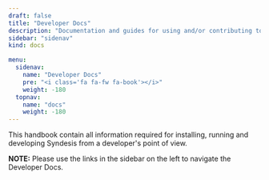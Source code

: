 ```yaml
---
draft: false
title: "Developer Docs"
description: "Documentation and guides for using and/or contributing to the Syndesis project."
sidebar: "sidenav"
kind: docs

menu:
  sidenav:
    name: "Developer Docs"
    pre: "<i class='fa fa-fw fa-book'></i>"
    weight: -180
  topnav:
    name: "docs"
    weight: -180
---
```


This handbook contain all information required for installing, running and developing Syndesis from a developer's point of view.

<div class="alert alert-info" role="alert">
  <strong>NOTE:</strong> Please use the links in the sidebar on the left to navigate the Developer Docs.
</div>
